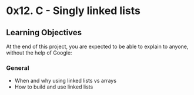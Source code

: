 # 0x12. C - Singly linked lists
## Learning Objectives
At the end of this project, you are expected to be able to explain to anyone, without the help of Google:

### General
* When and why using linked lists vs arrays
* How to build and use linked lists
